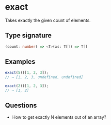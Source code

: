 # exact

Takes exactly the given count of elements.

## Type signature

<!-- prettier-ignore-start -->
```typescript
(count: number) => <T>(xs: T[]) => T[]
```
<!-- prettier-ignore-end -->

## Examples

<!-- prettier-ignore-start -->
```javascript
exact(5)([1, 2, 3]);
// ⇒ [1, 2, 3, undefined, undefined]
```

```javascript
exact(2)([1, 2, 3]);
// ⇒ [1, 2]
```
<!-- prettier-ignore-end -->

## Questions

- How to get exactly N elements out of an array?
